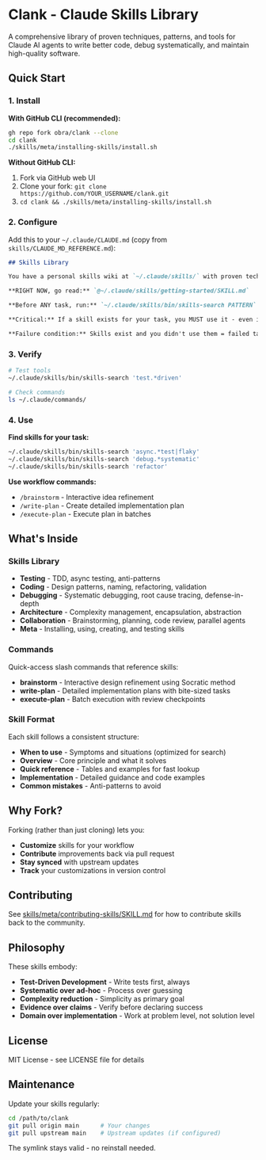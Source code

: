 # Clank - Claude Skills Library

A comprehensive library of proven techniques, patterns, and tools for Claude AI agents to write better code, debug systematically, and maintain high-quality software.

## Quick Start

### 1. Install

**With GitHub CLI (recommended):**
```bash
gh repo fork obra/clank --clone
cd clank
./skills/meta/installing-skills/install.sh
```

**Without GitHub CLI:**
1. Fork via GitHub web UI
2. Clone your fork: `git clone https://github.com/YOUR_USERNAME/clank.git`
3. `cd clank && ./skills/meta/installing-skills/install.sh`

### 2. Configure

Add this to your `~/.claude/CLAUDE.md` (copy from `skills/CLAUDE_MD_REFERENCE.md`):

```markdown
## Skills Library

You have a personal skills wiki at `~/.claude/skills/` with proven techniques, patterns, and tools that give you new capabilities.

**RIGHT NOW, go read:** `@~/.claude/skills/getting-started/SKILL.md`

**Before ANY task, run:** `~/.claude/skills/bin/skills-search PATTERN` to find relevant and helpful skills.

**Critical:** If a skill exists for your task, you MUST use it - even if you think you're already good at that. You're not.

**Failure condition:** Skills exist and you didn't use them = failed task.
```

### 3. Verify

```bash
# Test tools
~/.claude/skills/bin/skills-search 'test.*driven'

# Check commands
ls ~/.claude/commands/
```

### 4. Use

**Find skills for your task:**
```bash
~/.claude/skills/bin/skills-search 'async.*test|flaky'
~/.claude/skills/bin/skills-search 'debug.*systematic'
~/.claude/skills/bin/skills-search 'refactor'
```

**Use workflow commands:**
- `/brainstorm` - Interactive idea refinement
- `/write-plan` - Create detailed implementation plan
- `/execute-plan` - Execute plan in batches

## What's Inside

### Skills Library

- **Testing** - TDD, async testing, anti-patterns
- **Coding** - Design patterns, naming, refactoring, validation
- **Debugging** - Systematic debugging, root cause tracing, defense-in-depth
- **Architecture** - Complexity management, encapsulation, abstraction
- **Collaboration** - Brainstorming, planning, code review, parallel agents
- **Meta** - Installing, using, creating, and testing skills

### Commands

Quick-access slash commands that reference skills:
- **brainstorm** - Interactive design refinement using Socratic method
- **write-plan** - Detailed implementation plans with bite-sized tasks
- **execute-plan** - Batch execution with review checkpoints

### Skill Format

Each skill follows a consistent structure:
- **When to use** - Symptoms and situations (optimized for search)
- **Overview** - Core principle and what it solves
- **Quick reference** - Tables and examples for fast lookup
- **Implementation** - Detailed guidance and code examples
- **Common mistakes** - Anti-patterns to avoid

## Why Fork?

Forking (rather than just cloning) lets you:
- **Customize** skills for your workflow
- **Contribute** improvements back via pull request
- **Stay synced** with upstream updates
- **Track** your customizations in version control

## Contributing

See [skills/meta/contributing-skills/SKILL.md](skills/meta/contributing-skills/SKILL.md) for how to contribute skills back to the community.

## Philosophy

These skills embody:
- **Test-Driven Development** - Write tests first, always
- **Systematic over ad-hoc** - Process over guessing
- **Complexity reduction** - Simplicity as primary goal
- **Evidence over claims** - Verify before declaring success
- **Domain over implementation** - Work at problem level, not solution level

## License

MIT License - see LICENSE file for details

## Maintenance

Update your skills regularly:

```bash
cd /path/to/clank
git pull origin main      # Your changes
git pull upstream main    # Upstream updates (if configured)
```

The symlink stays valid - no reinstall needed.
